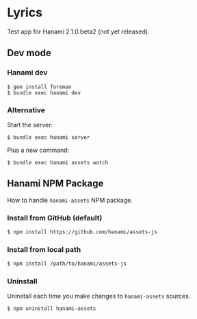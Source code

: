 # Lyrics

Test app for Hanami 2.1.0.beta2 (not yet released).

## Dev mode

### Hanami dev

```
$ gem install foreman
$ bundle exec hanami dev
```

### Alternative

Start the server:

```
$ bundle exec hanami server
```

Plus a new command:

```
$ bundle exec hanami assets watch
```

## Hanami NPM Package

How to handle `hanami-assets` NPM package.

### Install from GitHub (default)

```bash
$ npm install https://github.com/hanami/assets-js
```

### Install from local path

```bash
$ npm install /path/to/hanami/assets-js
```

### Uninstall

Uninstall each time you make changes to `hanami-assets` sources.

```bash
$ npm uninstall hanami-assets
```
